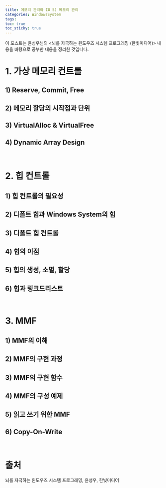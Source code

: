 ```yaml
---
title: 메모리 관리와 IO 5) 메모리 관리
categories: WindowsSystem
tags: 
toc: true
toc_sticky: true
---
```


이 포스트는 윤성우님의 <뇌를 자극하는 윈도우즈 시스템 프로그래밍 (한빛미디어)> 내용을 바탕으로 공부한 내용을 정리한 것입니다. 

# **1. 가상 메모리 컨트롤**

## **1) Reserve, Commit, Free**

## **2) 메모리 할당의 시작점과 단위**

## **3) VirtualAlloc & VirtualFree**

## **4) Dynamic Array Design**

<br/>

# **2. 힙 컨트롤**

## **1) 힙 컨트롤의 필요성**

## **2) 디폴트 힙과 Windows System의 힙**

## **3) 디폴트 힙 컨트롤**

## **4) 힙의 이점**

## **5) 힙의 생성, 소멸, 할당**

## **6) 힙과 링크드리스트**

<br/>

# **3. MMF**

## **1) MMF의 이해**

## **2) MMF의 구현 과정**

## **3) MMF의 구현 함수**

## **4) MMF의 구성 예제**

## **5) 읽고 쓰기 위한 MMF**

## **6) Copy-On-Write**

<br/>

# **출처**

뇌를 자극하는 윈도우즈 시스템 프로그래밍, 윤성우, 한빛미디어
